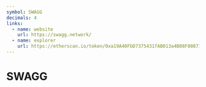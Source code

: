 ```yaml
---
symbol: SWAGG
decimals: 4
links:
  - name: website
    url: https://swagg.network/
  - name: explorer
    url: https://etherscan.io/token/0xa19A40FbD7375431fAB013a4B08F00871B9a2791
---
```


# SWAGG
